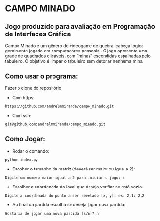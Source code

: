 # CAMPO MINADO
## Jogo produzido para avaliação em Programação de Interfaces Gráfica

Campo Minado é um gênero de videogame de quebra-cabeça lógico geralmente jogado em computadores pessoais . O jogo apresenta uma grade de quadrados clicáveis, com “minas” escondidas espalhadas pelo tabuleiro. O objetivo é limpar o tabuleiro sem detonar nenhuma mina.

## Como usar o programa:
Fazer o clone do repositório
- Com https:
```
https://github.com/andrelmmiranda/campo_minado.git
```

- Com ssh:
```
git@github.com:andrelmmiranda/campo_minado.git
```

## Como Jogar:
- Rodar o comando:
```
python index.py
```

- Escoher o tamanho da matriz (deverá ser maior ou igual a 2):
```
Digite um numero maior igual a 2 para iniciar o jogo: 4 
```

- Escolher a coordenada do local que deseja verifiar se está vazio:
```
Digite a coordenada do ponto a ser revelado [x, y]. ex: 2,1: 2,2
```

- Ao final da partida escolha se deseja jogar nova partida:
```
Gostaria de jogar uma nova partida [s/n]? n
```